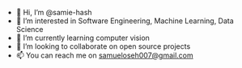 - 👋 Hi, I’m @samie-hash
- 👀 I’m interested in Software Engineering, Machine Learning, Data Science
- 🌱 I’m currently learning computer vision
- 💞️ I’m looking to collaborate on open source projects 
- 📫 You can reach me on samueloseh007@gmail.com

<!---
samie-hash/samie-hash is a ✨ special ✨ repository because its `README.md` (this file) appears on your GitHub profile.
You can click the Preview link to take a look at your changes.
--->
